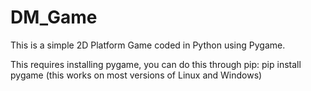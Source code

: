 # DM_Game

This is a simple 2D Platform Game coded in Python using Pygame.

This requires installing pygame, you can do this through pip: pip install pygame (this works on most versions of Linux and Windows)